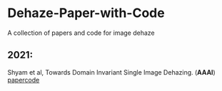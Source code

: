 # Dehaze-Paper-with-Code
A collection of papers and code for image dehaze

## 2021:
Shyam et al, Towards Domain Invariant Single Image Dehazing. (**AAAI**) [paper](https://www.aaai.org/AAAI21Papers/AAAI-1706.ShyamP.pdf)[code](https://github.com/hello-trouble/DIDH)

